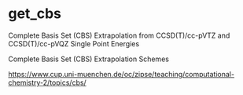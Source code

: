 # get_cbs
Complete Basis Set (CBS) Extrapolation from  CCSD(T)/cc-pVTZ and CCSD(T)/cc-pVQZ Single Point Energies



Complete Basis Set (CBS) Extrapolation Schemes

https://www.cup.uni-muenchen.de/oc/zipse/teaching/computational-chemistry-2/topics/cbs/




